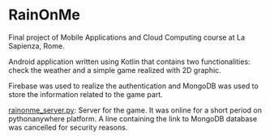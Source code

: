 # RainOnMe

Final project of Mobile Applications and Cloud Computing course at La Sapienza, Rome.

Android application written using Kotlin that contains two functionalities: check the weather and a simple game realized with 2D graphic. 

Firebase was used to realize the authentication and MongoDB was used to store the information related to the game part.

[rainonme_server.py](rainonme_server.py): Server for the game. It was online for a short period on pythonanywhere platform. A line containing the link to MongoDB database was cancelled for security reasons.
